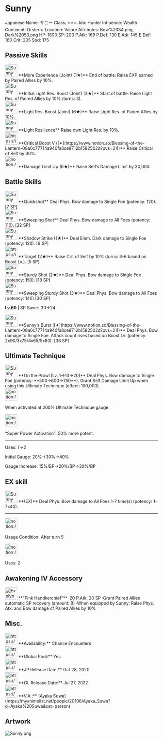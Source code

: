 # Sunny

Japanese Name: サニー
Class: ⭐️⭐️⭐️
Job: Hunter
Influence: Wealth
Continent: Orsterra
Location: Valore
Attributes: Bow%2034.png, Dark%2050.png
HP: 1800
SP: 200
P.Atk: 169
P.Def: 130
E.Atk: 145
E.Def: 160
Crit: 205
Spd: 175

## Passive Skills

<aside>
<img src="Sunny%207d4760df79a7493880978b610e7ad328/More_Experience_(Joint).png" alt="Sunny%207d4760df79a7493880978b610e7ad328/More_Experience_(Joint).png" width="40px" /> **More Experience (Joint) (1★)**
End of battle: Raise EXP earned by Paired Allies by 10%.

</aside>

<aside>
<img src="Sunny%207d4760df79a7493880978b610e7ad328/Light_Resilience.png" alt="Sunny%207d4760df79a7493880978b610e7ad328/Light_Resilience.png" width="40px" /> **Initial Light Res. Boost (Joint) (3★)**
Start of battle: Raise Light Res. of Paired Allies by 10% (turns: 3).

<aside>
<img src="Sunny%207d4760df79a7493880978b610e7ad328/Light_Resilience.png" alt="Sunny%207d4760df79a7493880978b610e7ad328/Light_Resilience.png" width="40px" /> **Light Res. Boost (Joint) (6★)**
Raise Light Res. of Paired Allies by 10%.

</aside>

</aside>

<aside>
<img src="Sunny%207d4760df79a7493880978b610e7ad328/Light_Resilience%201.png" alt="Sunny%207d4760df79a7493880978b610e7ad328/Light_Resilience%201.png" width="40px" /> **Light Resilience**
Raise own Light Res. by 10%.

</aside>

<aside>
<img src="https://img.game8.jp/6930267/03b99ed068930e0f043961e0f7614e00.png/show" alt="https://img.game8.jp/6930267/03b99ed068930e0f043961e0f7614e00.png/show" width="40px" /> **Critical Boost V ([✦](https://www.notion.so/Blessing-of-the-Lantern-08a0c77714a940fa8ce8712b1582502d?pvs=21))**
Raise Critical of Self by 30%.

</aside>

<aside>
<img src="notion://custom_emoji/2482af5e-3bb7-4af8-a110-df4150e44521/17debbc6-5396-80a6-933a-007af3a7f551" alt="notion://custom_emoji/2482af5e-3bb7-4af8-a110-df4150e44521/17debbc6-5396-80a6-933a-007af3a7f551" width="40px" /> **Damage Limit Up (6★)**
Raise Self’s Damage Limit by 30,000.

</aside>

## Battle Skills

<aside>
<img src="Sunny%207d4760df79a7493880978b610e7ad328/Bow.png" alt="Sunny%207d4760df79a7493880978b610e7ad328/Bow.png" width="40px" /> **Quickshot**
Deal Phys. Bow damage to Single Foe (potency: 120). [7 SP]

</aside>

<aside>
<img src="Sunny%207d4760df79a7493880978b610e7ad328/Bow%201.png" alt="Sunny%207d4760df79a7493880978b610e7ad328/Bow%201.png" width="40px" /> **Sweeping Shot**
Deal Phys. Bow damage to All Foes (potency: 110). [22 SP]

</aside>

<aside>
<img src="Sunny%207d4760df79a7493880978b610e7ad328/Dark.png" alt="Sunny%207d4760df79a7493880978b610e7ad328/Dark.png" width="40px" /> **Shadow Strike (1★)**
Deal Elem. Dark damage to Single Foe (potency: 120). [9 SP]

</aside>

<aside>
<img src="https://img.game8.jp/6909195/fb1af3b553f4112d4403e0f7452fd2a2.png/show" alt="https://img.game8.jp/6909195/fb1af3b553f4112d4403e0f7452fd2a2.png/show" width="40px" /> **Target (2★)**
Raise Crit of Self by 10% (turns: 3-6 based on Boost Lv.). [5 SP]

</aside>

<aside>
<img src="Sunny%207d4760df79a7493880978b610e7ad328/Bow%202.png" alt="Sunny%207d4760df79a7493880978b610e7ad328/Bow%202.png" width="40px" /> **Sturdy Shot (2★)**
Deal Phys. Bow damage to Single Foe (potency: 150). [18 SP]

</aside>

<aside>
<img src="Sunny%207d4760df79a7493880978b610e7ad328/Bow%203.png" alt="Sunny%207d4760df79a7493880978b610e7ad328/Bow%203.png" width="40px" /> **Sweeping Sturdy Shot (3★)**
Deal Phys. Bow damage to All Foes (potency: 140) [30 SP]

**Lv.60 |** SP Saver: 30→24

</aside>

<aside>
<img src="Sunny%207d4760df79a7493880978b610e7ad328/Bow%202.png" alt="Sunny%207d4760df79a7493880978b610e7ad328/Bow%202.png" width="40px" /> **Sunny’s Burst ([✦](https://www.notion.so/Blessing-of-the-Lantern-08a0c77714a940fa8ce8712b1582502d?pvs=21))**
Deal Phys. Bow damage to Single Foe. Attack count rises based on Boost Lv. (potency: 2x90/3x75/4x65/5x80). [38 SP]

</aside>

## Ultimate Technique

<aside>
<img src="Sunny%207d4760df79a7493880978b610e7ad328/Bow%204.png" alt="Sunny%207d4760df79a7493880978b610e7ad328/Bow%204.png" width="40px" /> **On the Prowl (Lv. 1→10→20)**
Deal Phys. Bow damage to Single Foe (potency: **500→600→750**). Grant Self Damage Limit Up when using this Ultimate Technique (effect: 100,000).

<aside>
<img src="notion://custom_emoji/2482af5e-3bb7-4af8-a110-df4150e44521/137ebbc6-5396-80a2-a199-007a067e9993" alt="notion://custom_emoji/2482af5e-3bb7-4af8-a110-df4150e44521/137ebbc6-5396-80a2-a199-007a067e9993" width="40px" />

When activated at 200% Ultimate Technique gauge:

<aside>
<img src="notion://custom_emoji/2482af5e-3bb7-4af8-a110-df4150e44521/193ebbc6-5396-8035-8eea-007a52e85f9d" alt="notion://custom_emoji/2482af5e-3bb7-4af8-a110-df4150e44521/193ebbc6-5396-8035-8eea-007a52e85f9d" width="40px" />

“Super Power Activation”: 50% more potent.

</aside>

</aside>

---

Uses:
1→2

Initial Gauge:
20%→30%→40%

Gauge Increase:
15%/BP→20%/BP→30%/BP

</aside>

## EX skill

<aside>
<img src="Sunny%207d4760df79a7493880978b610e7ad328/Bow%205.png" alt="Sunny%207d4760df79a7493880978b610e7ad328/Bow%205.png" width="40px" /> **(EX)**
Deal Phys. Bow damage to All Foes 1-7 time(s) (potency: 1-7x40).

---

<aside>
<img src="notion://custom_emoji/2482af5e-3bb7-4af8-a110-df4150e44521/137ebbc6-5396-802c-b9bc-007a54884b6f" alt="notion://custom_emoji/2482af5e-3bb7-4af8-a110-df4150e44521/137ebbc6-5396-802c-b9bc-007a54884b6f" width="40px" />

Usage Condition: After turn 5

</aside>

<aside>
<img src="notion://custom_emoji/2482af5e-3bb7-4af8-a110-df4150e44521/137ebbc6-5396-80ba-9f36-007a936447ac" alt="notion://custom_emoji/2482af5e-3bb7-4af8-a110-df4150e44521/137ebbc6-5396-80ba-9f36-007a936447ac" width="40px" />

Uses: 2

</aside>

</aside>

## Awakening IV Accessory

<aside>
<img src="Evelyn%203f6803c735294d4885f648b8d3b17a4e/Awakening_IV.png" alt="Evelyn%203f6803c735294d4885f648b8d3b17a4e/Awakening_IV.png" width="40px" /> **“Pink Handkerchief”**
·20 P.Atk, 20 SP
·Grant Paired Allies automatic SP recovery (amount: 8)
·When equipped by Sunny: Raise Phys. Atk. and Bow damage of Paired Allies by 10%

</aside>

## Misc.

<aside>
<img src="https://www.notion.so/icons/gift_gray.svg" alt="https://www.notion.so/icons/gift_gray.svg" width="40px" /> **Availability:** Chance Encounters

</aside>

<aside>
<img src="https://www.notion.so/icons/globe_gray.svg" alt="https://www.notion.so/icons/globe_gray.svg" width="40px" /> **Global Pool:** Yes

</aside>

<aside>
<img src="https://www.notion.so/icons/calendar_red.svg" alt="https://www.notion.so/icons/calendar_red.svg" width="40px" /> **JP Release Date:**
Oct 28, 2020

</aside>

<aside>
<img src="https://www.notion.so/icons/calendar_blue.svg" alt="https://www.notion.so/icons/calendar_blue.svg" width="40px" /> **GL Release Date:**
Jul 27, 2022

</aside>

<aside>
<img src="https://www.notion.so/icons/microphone_gray.svg" alt="https://www.notion.so/icons/microphone_gray.svg" width="40px" /> **V.A.:** [Ayaka Suwa](https://myanimelist.net/people/20106/Ayaka_Suwa?q=Ayaka%20Suwa&cat=person)

</aside>

## Artwork

![Sunny.png](Sunny%207d4760df79a7493880978b610e7ad328/Sunny.png)